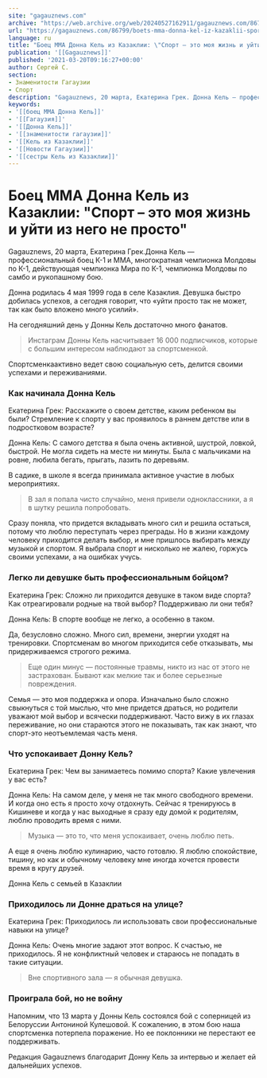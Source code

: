 ```yaml
---
site: "gagauznews.com"
archive: "https://web.archive.org/web/20240527162911/gagauznews.com/86799/boets-mma-donna-kel-iz-kazaklii-sport-eto-moya-zhizn-i-ujti-iz-nego-ne-prosto.html"
url: "https://gagauznews.com/86799/boets-mma-donna-kel-iz-kazaklii-sport-eto-moya-zhizn-i-ujti-iz-nego-ne-prosto.html"
language: ru
title: "Боец MMA Донна Кель из Казаклии: \"Спорт – это моя жизнь и уйти из него не просто\""
publication: '[[Gagauznews]]'
published: '2021-03-20T09:16:27+00:00'
author: Сергей С.
section:
- Знаменитости Гагаузии
- Спорт
description: "Gagauznews, 20 марта, Екатерина Грек. Донна Кель — профессиональный боец К-1 и ММА, многократная чемпионка Молдовы по К-1, действующая чемпионка Мира по К-1, чемпионка Молдовы по самбо и рукопашному бою. Донна родилась 4 мая 1999 года в селе Казаклия. Девушка быстро добилась успехов, а сегодня говорит, что «уйти просто так не может, так как было вложено много усилий». На сегодняшний день у Донны Кель достаточно много фанатов. Инстаграм Донны Кель насчитывает 16 000 подписчиков, которые с большим интересом наблюдают за спортсменкой. Спортсменка активно ведет свою социальную сеть, делится своими успехами и переживаниями. Как начинала Донна Кель Екатерина Грек: Расскажите о […]"
keywords:
- '[[боец MMA Донна Кель]]'
- '[[Гагаузия]]'
- '[[Донна Кель]]'
- '[[знаменитости гагаузии]]'
- '[[Кель из Казаклии]]'
- '[[Новости Гагаузии]]'
- '[[сестры Кель из Казаклии]]'
---
```


# Боец MMA Донна Кель из Казаклии: "Спорт – это моя жизнь и уйти из него не просто"

Gagauznews, 20 марта, Екатерина Грек.Донна Кель — профессиональный боец К-1 и ММА, многократная чемпионка Молдовы по К-1, действующая чемпионка Мира по К-1, чемпионка Молдовы по самбо и рукопашному бою.

Донна родилась 4 мая 1999 года в селе Казаклия. Девушка быстро добилась успехов, а сегодня говорит, что «уйти просто так не может, так как было вложено много усилий».

На сегодняшний день у Донны Кель достаточно много фанатов.

> Инстаграм Донны Кель насчитывает 16 000 подписчиков, которые с большим интересом наблюдают за спортсменкой.

Спортсменкаактивно ведет свою социальную сеть, делится своими успехами и переживаниями.

### Как начинала Донна Кель

Екатерина Грек: Расскажите о своем детстве, каким ребенком вы были? Стремление к спорту у вас проявилось в раннем детстве или в подростковом возрасте?

Донна Кель: С самого детства я была очень активной, шустрой, ловкой, быстрой. Не могла сидеть на месте ни минуты. Была с мальчиками на ровне, любила бегать, прыгать, лазить по деревьям.

В садике, в школе я всегда принимала активное участие в любых мероприятиях.

> В зал я попала чисто случайно, меня привели одноклассники, а я в шутку решила попробовать.

Сразу поняла, что придется вкладывать много сил и решила остаться, потому что люблю переступать через преграды. Но в жизни каждому человеку приходится делать выбор, и мне пришлось выбирать между музыкой и спортом. Я выбрала спорт и нисколько не жалею, горжусь своими успехами, а на ошибках учусь.

### Легко ли девушке быть профессиональным бойцом?

Екатерина Грек: Сложно ли приходится девушке в таком виде спорта? Как отреагировали родные на твой выбор? Поддерживаю ли они тебя?

Донна Кель: В спорте вообще не легко, а особенно в таком.

Да, безусловно сложно. Много сил, времени, энергии уходят на тренировки. Спортсменам во многом приходится себе отказывать, мы придерживаемся строгого режима.

> Еще один минус — постоянные травмы, никто из нас от этого не застрахован. Бывают как мелкие так и более серьезные повреждения.

Семья — это моя поддержка и опора. Изначально было сложно свыкнуться с той мыслью, что мне придется драться, но родители уважают мой выбор и всячески поддерживают. Часто вижу в их глазах переживание, но они стараются этого не показывать, так как знают, что спорт-это неотъемлемая часть меня.

### Что успокаивает Донну Кель?

Екатерина Грек: Чем вы занимаетесь помимо спорта? Какие увлечения у вас есть?

Донна Кель: На самом деле, у меня не так много свободного времени. И когда оно есть я просто хочу отдохнуть. Сейчас я тренируюсь в Кишиневе и когда у нас выходные я сразу еду домой к родителям, люблю проводить время с ними.

> Музыка — это то, что меня успокаивает, очень люблю петь.

А еще я очень люблю кулинарию, часто готовлю. Я люблю спокойствие, тишину, но как и обычному человеку мне иногда хочется провести время в кругу друзей.

Донна Кель с семьей в Казаклии

### Приходилось ли Донне драться на улице?

Екатерина Грек: Приходилось ли использовать свои профессиональные навыки на улице?

Донна Кель: Очень многие задают этот вопрос. К счастью, не приходилось. Я не конфликтный человек и стараюсь не попадать в такие ситуации.

> Вне спортивного зала — я обычная девушка.

### Проиграла бой, но не войну

Напомним, что 13 марта у Донны Кель состоялся бой с соперницей из Белоруссии Антониной Кулешовой. К сожалению, в этом бою наша спортсменка потерпела поражение. Но ее поклонники не перестают ее поддерживать.

Редакция Gagauznews благодарит Донну Кель за интервью и желает ей дальнейших успехов.